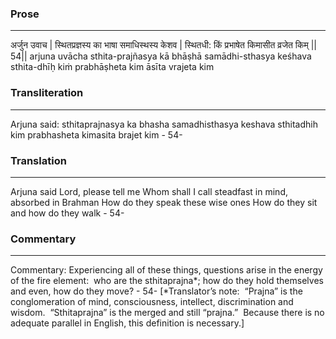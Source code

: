 ### Prose 
 --- 
अर्जुन उवाच |
स्थितप्रज्ञस्य का भाषा समाधिस्थस्य केशव |
स्थितधी: किं प्रभाषेत किमासीत व्रजेत किम् || 54||
arjuna uvācha
sthita-prajñasya kā bhāṣhā samādhi-sthasya keśhava
sthita-dhīḥ kiṁ prabhāṣheta kim āsīta vrajeta kim

### Transliteration 
 --- 
Arjuna said: sthitaprajnasya ka bhasha samadhisthasya keshava sthitadhih kim prabhasheta kimasita brajet kim - 54-

### Translation 
 --- 
Arjuna said Lord, please tell me Whom shall I call steadfast in mind, absorbed in Brahman How do they speak these wise ones How do they sit and how do they walk - 54-

### Commentary 
 --- 
Commentary: Experiencing all of these things, questions arise in the energy of the fire element:  who are the sthitaprajna*; how do they hold themselves and even, how do they move? - 54- [*Translator’s note:  “Prajna” is the conglomeration of mind, consciousness, intellect, discrimination and wisdom.  “Sthitaprajna” is the merged and still “prajna.”  Because there is no adequate parallel in English, this definition is necessary.]
